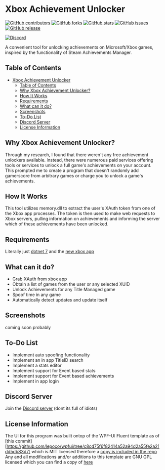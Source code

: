 # Xbox Achievement Unlocker
[![GitHub contributors][contributors-badge]][contributors-url]
[![GitHub forks][forks-badge]][forks-url]
[![GitHub stars][stars-badge]][stars-url]
[![GitHub issues][issues-badge]][issues-url]
[![GitHub release][release-badge]][release-url]

[![Discord][discord-id]][discord-invite]

A convenient tool for unlocking achievements on Microsoft/Xbox games, inspired by the functionality of Steam Achievements Manager.

## Table of Contents
- [Xbox Achievement Unlocker](#xbox-achievement-unlocker)
  - [Table of Contents](#table-of-contents)
  - [Why Xbox Achievement Unlocker?](#why-xbox-achievement-unlocker)
  - [How It Works](#how-it-works)
  - [Requirements](#requirements)
  - [What can it do?](#what-can-it-do)
  - [Screenshots](#screenshots)
  - [To-Do List](#to-do-list)
  - [Discord Server](#discord-server)
  - [License Information](#license-information)

## Why Xbox Achievement Unlocker?
Through my research, I found that there weren't any free achievement unlockers available. Instead, there were numerous paid services offering tools or services to unlock a full game's achievements on your account. This prompted me to create a program that doesn't randomly add gamerscore from arbitrary games or charge you to unlock a game's achievements.

## How It Works
This tool utilizes memory.dll to extract the user's XAuth token from one of the Xbox app processes. The token is then used to make web requests to Xbox servers, pulling information on achievements and informing the server which of these achievements have been unlocked.

## Requirements
Literally just [dotnet 7](https://dotnet.microsoft.com/en-us/download/dotnet/thank-you/runtime-7.0.11-windows-x64-installer) and the [new xbox app](https://apps.microsoft.com/store/detail/xbox/9MV0B5HZVK9Z)

## What can it do?
- Grab XAuth from xbox app
- Obtain a list of games from the user or any selected XUID
- Unlock Achievements for any Title Managed game
- Spoof time in any game
- Automatically detect updates and update itself

## Screenshots
coming soon probably

## To-Do List
- Implement auto spoofing functionality
- Implement an in app TitleID search
- Implement a stats editor
- Implement support for Event based stats
- Implement support for Event based achievements
- Implement in app login

## Discord Server
Join the [Discord server][discord-invite] (dont its full of idiots)

## License Information
The UI for this program was built ontop of the WPF-UI Fluent template as of [this commit][https://github.com/lepoco/wpfui/tree/c8cd75f6f82414a52a94d2a55fe2a21dd5db83d7] which is MIT licensed therefore a [copy is included in the repo][MIT-LICENSE]
Any and all modifications and/or additions to this template are GNU GPL licensed which you can find a copy of [here][LICENSE]


[contributors-badge]: https://img.shields.io/github/contributors/ItsLogic/Xbox-Achievement-Unlocker?style=for-the-badge
[contributors-url]: https://github.com/ItsLogic/Xbox-Achievement-Unlocker/graphs/contributors
[forks-badge]: https://img.shields.io/github/forks/ItsLogic/Xbox-Achievement-Unlocker?style=for-the-badge
[forks-url]: https://github.com/ItsLogic/Xbox-Achievement-Unlocker/network/members
[stars-badge]: https://img.shields.io/github/stars/ItsLogic/Xbox-Achievement-Unlocker?style=for-the-badge
[stars-url]: https://github.com/ItsLogic/Xbox-Achievement-Unlocker/stargazers
[issues-badge]: https://img.shields.io/github/issues/ItsLogic/Xbox-Achievement-Unlocker?style=for-the-badge
[issues-url]: https://github.com/ItsLogic/Xbox-Achievement-Unlocker/issues
[release-badge]: https://img.shields.io/github/v/release/ItsLogic/Xbox-Achievement-Unlocker?style=for-the-badge
[release-url]: https://github.com/ItsLogic/Xbox-Achievement-Unlocker/releases
[discord-id]: https://img.shields.io/discord/1013602813093359657?logo=discord&style=for-the-badge
[discord-invite]: https://discord.gg/ugDvSw7cns
[WPF-Commit]: https://github.com/lepoco/wpfui/tree/c8cd75f6f82414a52a94d2a55fe2a21dd5db83d7
[LICENSE]:LICENSE
[MIT-LICENSE]:LICENSE.MIT